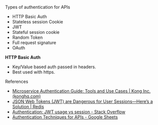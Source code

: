 Types of authentication for APIs
- HTTP Basic Auth
- Stateless session Cookie
- JWT 
- Stateful session cookie
- Random Token
- Full request signature
- OAuth

**HTTP Basic Auth**
- Key/Value based auth passed in headers.
- Best used with https. 

References 
- [Microservice Authentication Guide: Tools and Use Cases | Kong Inc. (konghq.com)](https://konghq.com/learning-center/microservices/microservices-security-and-session-management)
- [JSON Web Tokens (JWT) are Dangerous for User Sessions—Here’s a Solution | Redis](https://redis.com/blog/json-web-tokens-jwt-are-dangerous-for-user-sessions/)
- [Authentication: JWT usage vs session - Stack Overflow](https://stackoverflow.com/questions/43452896/authentication-jwt-usage-vs-session)
- [Authentication Techniques for APIs - Google Sheets](https://docs.google.com/spreadsheets/d/1tAX5ZJzluilhoYKjra-uHbMCZraaQkqIHl3RIQ8mVkM/edit#gid=0)